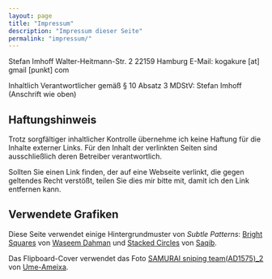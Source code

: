 ```yaml
---
layout: page
title: "Impressum"
description: "Impressum dieser Seite"
permalink: "impressum/"
---
```


Stefan Imhoff
Walter-Heitmann-Str. 2
22159 Hamburg
E-Mail: kogakure [at] gmail [punkt] com

Inhaltlich Verantwortlicher gemäß § 10 Absatz 3 MDStV: Stefan Imhoff (Anschrift wie oben)

## Haftungshinweis
Trotz sorgfältiger inhaltlicher Kontrolle übernehme ich keine Haftung für die Inhalte externer Links. Für den Inhalt der verlinkten Seiten sind ausschließlich deren Betreiber verantwortlich.

Sollten Sie einen Link finden, der auf eine Webseite verlinkt, die gegen geltendes Recht verstößt, teilen Sie dies mir bitte mit, damit ich den Link entfernen kann.

## Verwendete Grafiken

Diese Seite verwendet einige Hintergrundmuster von *Subtle Patterns*: [Bright Squares](http://subtlepatterns.com/bright-squares/) von [Waseem Dahman](https://twitter.com/dwaseem) und [Stacked Circles](http://subtlepatterns.com/stacked-circles/) von [Saqib](http://960development.com/).

Das Flipboard-Cover verwendet das Foto [SAMURAI sniping team(AD1575)_2](https://www.flickr.com/photos/umeume/8738808229) von [Ume-Ameixa](https://www.flickr.com/photos/umeume/).
